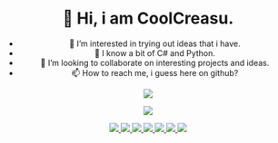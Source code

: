 <h1 align='center'>
👋 Hi, i am CoolCreasu.
</h1>

<p align='center'>
  <a align='center'>
    <ul align='center'>
      <li>👀 I’m interested in trying out ideas that i have.</li>
      <li>🌱 I know a bit of C# and Python.</li>
      <li>💞️ I’m looking to collaborate on interesting projects and ideas.</li>
      <li>📫 How to reach me, i guess here on github?</li>
    </ul>
  </a>
</p>


<p align='center'>
  <a href="https://github.com/anuraghazra/github-readme-stats">
    <img src="https://github-readme-stats.vercel.app/api?username=CoolCreasu&show_icons=true&theme=dark" />
  </a>
</p>
<p align='center'>
  <a href="https://github.com/anuraghazra/github-readme-stats">
    <img src="https://github-readme-stats.vercel.app/api/top-langs/?username=CoolCreasu&layout=compact&theme=dark" />
  </a>
</p>


<p align='center'>
  
  <a href="https://unity.com/">
    <img src="https://img.shields.io/badge/Unity-100000?style=for-the-badge&logo=unity&logoColor=white" />
  </a><!---&nbsp;&nbsp;--->
  <a href="https://www.blender.org/">
    <img src="https://img.shields.io/badge/blender-%23F5792A.svg?style=for-the-badge&logo=blender&logoColor=white" />        
  </a><!---&nbsp;&nbsp;--->
  <a href="https://docs.microsoft.com/en-us/dotnet/csharp/">
    <img src="https://img.shields.io/badge/C%23-239120?style=for-the-badge&logo=c-sharp&logoColor=white" />        
  </a><!---&nbsp;&nbsp;--->
  <a href="https://www.python.org/">
    <img src="https://img.shields.io/badge/Python-FFD43B?style=for-the-badge&logo=python&logoColor=blue" />        
  </a><!---&nbsp;&nbsp;--->
  <a href="https://visualstudio.microsoft.com/">
    <img src="https://img.shields.io/badge/Visual_Studio-5C2D91?style=for-the-badge&logo=visual%20studio&logoColor=white" />        
  </a><!---&nbsp;&nbsp;--->
  <a href="https://code.visualstudio.com/">
    <img src="https://img.shields.io/badge/Visual_Studio_Code-0078D4?style=for-the-badge&logo=visual%20studio%20code&logoColor=white" />        
  </a><!---&nbsp;&nbsp;--->
  <a href="https://www.arduino.cc/">
    <img src="https://img.shields.io/badge/Arduino_IDE-00979D?style=for-the-badge&logo=arduino&logoColor=white" />        
  </a><!---&nbsp;&nbsp;--->
</p>

<!---
CoolCreasu/CoolCreasu is a ✨ special ✨ repository because its `README.md` (this file) appears on your GitHub profile.
You can click the Preview link to take a look at your changes.
--->
